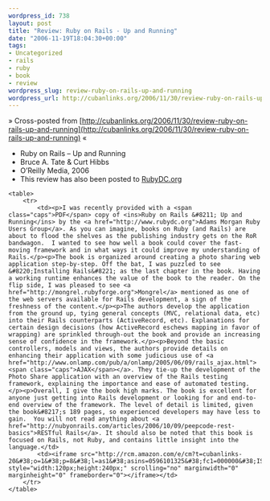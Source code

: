 ```yaml
--- 
wordpress_id: 738
layout: post
title: "Review: Ruby on Rails - Up and Running"
date: "2006-11-19T18:04:30+00:00"
tags: 
- Uncategorized
- rails
- ruby
- book
- review
wordpress_slug: review-ruby-on-rails-up-and-running
wordpress_url: http://cubanlinks.org/2006/11/30/review-ruby-on-rails-up-and-running
---
```

&raquo; Cross-posted from [http://cubanlinks.org/2006/11/30/review-ruby-on-rails-up-and-running](http://cubanlinks.org/2006/11/30/review-ruby-on-rails-up-and-running) &laquo;

<ul>
	<li>Ruby on Rails &#8211; Up and Running</li>
		<li>Bruce A. Tate &#38; Curt Hibbs</li>
		<li>O&#8217;Reilly Media, 2006</li>
		<li>This review has also been posted to <a href="http://www.rubydc.org/2006/11/20/review-of-ruby-on-rails-up-and-running-carter-rabasa">RubyDC.org</a></li>
	</ul>


	<table>
		<tr>
			<td><p>I was recently provided with a <span class="caps">PDF</span> copy of <ins>Ruby on Rails &#8211; Up and Running</ins> by the <a href="http://www.rubydc.org">Adams Morgan Ruby Users Group</a>. As you can imagine, books on Ruby (and Rails) are about to flood the shelves as the publishing industry gets on the RoR bandwagon.  I wanted to see how well a book could cover the fast-moving framework and in what ways it could improve my understanding of Rails.</p><p>The book is organized around creating a photo sharing web application step-by-step. Off the bat, I was puzzled to see &#8220;Installing Rails&#8221; as the last chapter in the book. Having a working runtime enhances the value of the book to the reader. On the flip side, I was pleased to see <a href="http://mongrel.rubyforge.org">Mongrel</a> mentioned as one of the web servers available for Rails development, a sign of the freshness of the content.</p><p>The authors develop the application from the ground up, tying general concepts (MVC, relational data, etc) into their Rails counterparts (ActiveRecord, etc). Explanations for certain design decisions (how ActiveRecord eschews mapping in favor of wrapping) are sprinkled through-out the book and provide an increasing sense of confidence in the framework.</p><p>Beyond the basic controllers, models and views, the authors provide details on enhancing their application with some judicious use of <a href="http://www.onlamp.com/pub/a/onlamp/2005/06/09/rails_ajax.html"><span class="caps">AJAX</span></a>. They tie-up the development of the Photo Share application with an overview of the Rails testing framework, explaining the importance and ease of automated testing.</p><p>Overall, I give the book high marks. The book is excellent for anyone just getting into Rails development or looking for and end-to-end overview of the framework. The level of detail is limited, given the book&#8217;s 189 pages, so experienced developers may have less to gain.  You will not read anything about <a href="http://nubyonrails.com/articles/2006/10/09/peepcode-rest-basics">RESTful Rails</a>. It should also be noted that this book is focused on Rails, not Ruby, and contains little insight into the language.</td>
			<td><iframe src="http://rcm.amazon.com/e/cm?t=cubanlinks-20&#38;o=1&#38;p=8&#38;l=as1&#38;asins=0596101325&#38;fc1=000000&#38;IS2=1&#38;lt1=_blank&#38;lc1=0000FF&#38;bc1=FFFFFF&#38;bg1=FFFFFF&#38;f=ifr&#38;npa=1" style="width:120px;height:240px;" scrolling="no" marginwidth="0" marginheight="0" frameborder="0"></iframe></td>
		</tr>
	</table>
